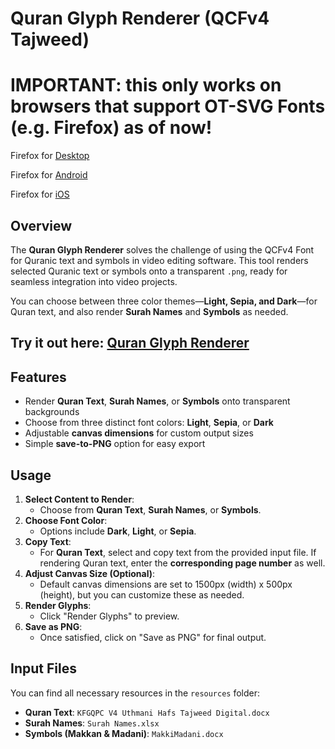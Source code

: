 # Quran Glyph Renderer (QCFv4 Tajweed)

# IMPORTANT: this only works on browsers that support **OT-SVG** Fonts (e.g. Firefox) as of now! #
Firefox for [Desktop](https://www.mozilla.org/en-US/firefox/new/)

Firefox for [Android](https://www.mozilla.org/en-US/firefox/browsers/mobile/android/)

Firefox for [iOS](https://www.mozilla.org/en-US/firefox/browsers/mobile/ios/)

## Overview

The **Quran Glyph Renderer** solves the challenge of using the QCFv4 Font for Quranic text and symbols in video editing software. This tool renders selected Quranic text or symbols onto a transparent `.png`, ready for seamless integration into video projects.

You can choose between three color themes—**Light, Sepia, and Dark**—for Quran text, and also render **Surah Names** and **Symbols** as needed.

## **Try it out here:** [Quran Glyph Renderer](https://ktchp.github.io/) ##

## Features

- Render **Quran Text**, **Surah Names**, or **Symbols** onto transparent backgrounds
- Choose from three distinct font colors: **Light**, **Sepia**, or **Dark**
- Adjustable **canvas dimensions** for custom output sizes
- Simple **save-to-PNG** option for easy export

## Usage

1. **Select Content to Render**:
   - Choose from **Quran Text**, **Surah Names**, or **Symbols**.
2. **Choose Font Color**:
   - Options include **Dark**, **Light**, or **Sepia**.
3. **Copy Text**:
   - For **Quran Text**, select and copy text from the provided input file. If rendering Quran text, enter the **corresponding page number** as well.
4. **Adjust Canvas Size (Optional)**:
   - Default canvas dimensions are set to 1500px (width) x 500px (height), but you can customize these as needed.
5. **Render Glyphs**:
   - Click "Render Glyphs" to preview.
6. **Save as PNG**:
   - Once satisfied, click on "Save as PNG" for final output.

## Input Files

You can find all necessary resources in the `resources` folder:

- **Quran Text**: `KFGQPC V4 Uthmani Hafs Tajweed Digital.docx`
- **Surah Names**: `Surah Names.xlsx`
- **Symbols (Makkan & Madani)**: `MakkiMadani.docx`

